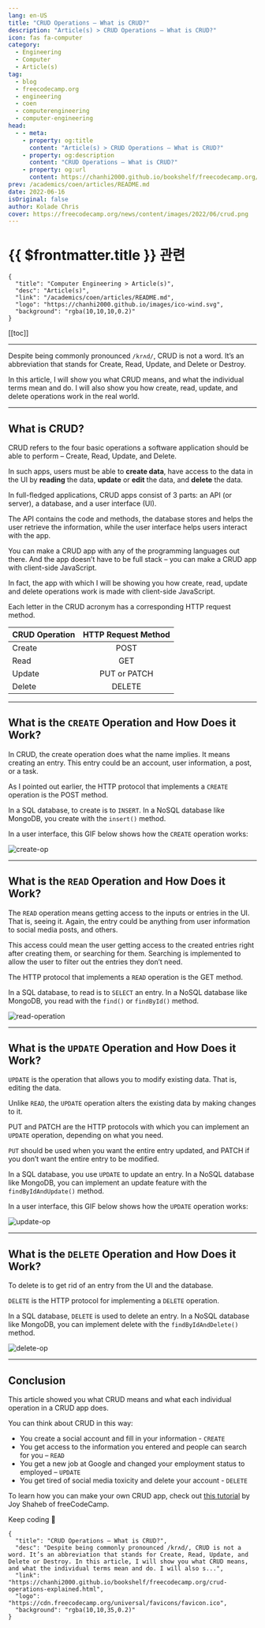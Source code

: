 ```yaml
---
lang: en-US
title: "CRUD Operations – What is CRUD?"
description: "Article(s) > CRUD Operations – What is CRUD?"
icon: fas fa-computer
category:
  - Engineering
  - Computer
  - Article(s)
tag:
  - blog
  - freecodecamp.org
  - engineering
  - coen
  - computerengineering
  - computer-engineering
head:
  - - meta:
    - property: og:title
      content: "Article(s) > CRUD Operations – What is CRUD?"
    - property: og:description
      content: "CRUD Operations – What is CRUD?"
    - property: og:url
      content: https://chanhi2000.github.io/bookshelf/freecodecamp.org/crud-operations-explained.html
prev: /academics/coen/articles/README.md
date: 2022-06-16
isOriginal: false
author: Kolade Chris
cover: https://freecodecamp.org/news/content/images/2022/06/crud.png
---
```


# {{ $frontmatter.title }} 관련

```component VPCard
{
  "title": "Computer Engineering > Article(s)",
  "desc": "Article(s)",
  "link": "/academics/coen/articles/README.md",
  "logo": "https://chanhi2000.github.io/images/ico-wind.svg",
  "background": "rgba(10,10,10,0.2)"
}
```

[[toc]]

---

<SiteInfo
  name="CRUD Operations – What is CRUD?"
  desc="Despite being commonly pronounced /krʌd/, CRUD is not a word. It’s an abbreviation that stands for Create, Read, Update, and Delete or Destroy. In this article, I will show you what CRUD means, and what the individual terms mean and do. I will also s..."
  url="https://freecodecamp.org/news/crud-operations-explained"
  logo="https://cdn.freecodecamp.org/universal/favicons/favicon.ico"
  preview="https://freecodecamp.org/news/content/images/2022/06/crud.png"/>

Despite being commonly pronounced `/krʌd/`, CRUD is not a word. It’s an abbreviation that stands for Create, Read, Update, and Delete or Destroy.

In this article, I will show you what CRUD means, and what the individual terms mean and do. I will also show you how create, read, update, and delete operations work in the real world.

---

## What is CRUD?

CRUD refers to the four basic operations a software application should be able to perform – Create, Read, Update, and Delete.

In such apps, users must be able to **create data**, have access to the data in the UI by **reading** the data, **update** or **edit** the data, and **delete** the data.

In full-fledged applications, CRUD apps consist of 3 parts: an API (or server), a database, and a user interface (UI).

The API contains the code and methods, the database stores and helps the user retrieve the information, while the user interface helps users interact with the app.

You can make a CRUD app with any of the programming languages out there. And the app doesn’t have to be full stack – you can make a CRUD app with client-side JavaScript.

In fact, the app with which I will be showing you how create, read, update and delete operations work is made with client-side JavaScript.

Each letter in the CRUD acronym has a corresponding HTTP request method. 

| **CRUD Operation** | **HTTP Request Method** |
| :--- | :---: | 
| Create | POST |
| Read | GET |
| Update | PUT or PATCH |
| Delete | DELETE |

---

## What is the `CREATE` Operation and How Does it Work?

In CRUD, the create operation does what the name implies. It means creating an entry. This entry could be an account, user information, a post, or a task.

As I pointed out earlier, the HTTP protocol that implements a `CREATE` operation is the POST method.

In a SQL database, to create is to `INSERT`. In a NoSQL database like MongoDB, you create with the `insert()` method.

In a user interface, this GIF below shows how the `CREATE` operation works:

![create-op](https://freecodecamp.org/news/content/images/2022/06/create-op.gif)

---

## What is the `READ` Operation and How Does it Work?

The `READ` operation means getting access to the inputs or entries in the UI. That is, seeing it. Again, the entry could be anything from user information to social media posts, and others.

This access could mean the user getting access to the created entries right after creating them, or searching for them. Searching is implemented to allow the user to filter out the entries they don’t need.

The HTTP protocol that implements a `READ` operation is the GET method.

In a SQL database, to read is to `SELECT` an entry. In a NoSQL database like MongoDB, you read with the `find()` or `findById()` method. 

![read-operation](https://freecodecamp.org/news/content/images/2022/06/read-operation.png)

---

## What is the `UPDATE` Operation and How Does it Work?

`UPDATE` is the operation that allows you to modify existing data. That is, editing the data.

Unlike `READ`, the `UPDATE` operation alters the existing data by making changes to it.

PUT and PATCH are the HTTP protocols with which you can implement an `UPDATE` operation, depending on what you need.

`PUT` should be used when you want the entire entry updated, and PATCH if you don’t want the entire entry to be modified.

In a SQL database, you use `UPDATE` to update an entry. In a NoSQL database like MongoDB, you can implement an update feature with the `findByIdAndUpdate()` method.

In a user interface, this GIF below shows how the `UPDATE` operation works:

![update-op](https://freecodecamp.org/news/content/images/2022/06/update-op.gif)

---

## What is the `DELETE` Operation and How Does it Work?

To delete is to get rid of an entry from the UI and the database.

`DELETE` is the HTTP protocol for implementing a `DELETE` operation.

In a SQL database, `DELETE` is used to delete an entry. In a NoSQL database like MongoDB, you can implement delete with the `findByIdAndDelete()` method.

![delete-op](https://freecodecamp.org/news/content/images/2022/06/delete-op.gif)

---

## Conclusion

This article showed you what CRUD means and what each individual operation in a CRUD app does.

You can think about CRUD in this way:

- You create a social account and fill in your information - `CREATE`
- You get access to the information you entered and people can search for you – `READ`
- You get a new job at Google and changed your employment status to employed – `UPDATE`
- You get tired of social media toxicity and delete your account - `DELETE`

To learn how you can make your own CRUD app, check out [this tutorial](/freecodecamp.org/learn-crud-operations-in-javascript-by-building-todo-app.md) by Joy Shaheb of freeCodeCamp.

Keep coding 👋

<!-- TODO: add ARTICLE CARD -->
```component VPCard
{
  "title": "CRUD Operations – What is CRUD?",
  "desc": "Despite being commonly pronounced /krʌd/, CRUD is not a word. It’s an abbreviation that stands for Create, Read, Update, and Delete or Destroy. In this article, I will show you what CRUD means, and what the individual terms mean and do. I will also s...",
  "link": "https://chanhi2000.github.io/bookshelf/freecodecamp.org/crud-operations-explained.html",
  "logo": "https://cdn.freecodecamp.org/universal/favicons/favicon.ico",
  "background": "rgba(10,10,35,0.2)"
}
```
